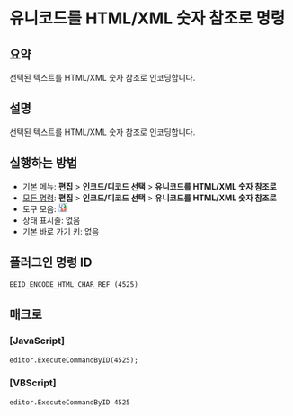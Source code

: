 # 유니코드를 HTML/XML 숫자 참조로 명령

## 요약

선택된 텍스트를 HTML/XML 숫자 참조로 인코딩합니다.

## 설명

선택된 텍스트를 HTML/XML 숫자 참조로 인코딩합니다.

## 실행하는 방법

- 기본 메뉴: **편집** \> **인코드/디코드 선택** \> **유니코드를 HTML/XML 숫자 참조로**
- [모든 명령](../tools/all_commands): **편집** \> **인코드/디코드 선택** \> **유니코드를 HTML/XML 숫자 참조로**
- 도구 모음:
![](../../images/uni2html24x16.png)
- 상태 표시줄: 없음
- 기본 바로 가기 키: 없음

## 플러그인 명령 ID

```
EEID_ENCODE_HTML_CHAR_REF (4525)
```

## 매크로

### \[JavaScript\]

```
editor.ExecuteCommandByID(4525);
```

### \[VBScript\]

```
editor.ExecuteCommandByID 4525
```
